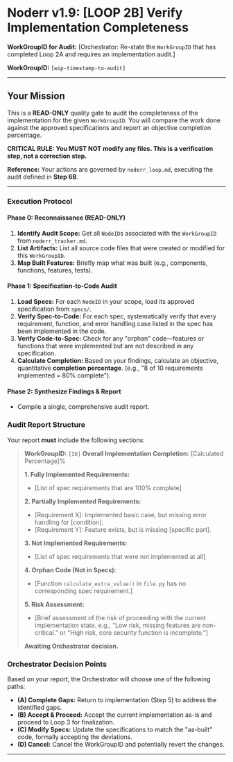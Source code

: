 # Noderr v1.9: [LOOP 2B] Verify Implementation Completeness

**WorkGroupID for Audit:**
[Orchestrator: Re-state the `WorkGroupID` that has completed Loop 2A and requires an implementation audit.]

**WorkGroupID:** `[wip-timestamp-to-audit]`

---

## Your Mission
This is a **READ-ONLY** quality gate to audit the completeness of the implementation for the given `WorkGroupID`. You will compare the work done against the approved specifications and report an objective completion percentage.

**CRITICAL RULE: You MUST NOT modify any files. This is a verification step, not a correction step.**

**Reference:** Your actions are governed by `noderr_loop.md`, executing the audit defined in **Step 6B**.

---

### Execution Protocol

#### Phase 0: Reconnaissance (READ-ONLY)
1.  **Identify Audit Scope:** Get all `NodeID`s associated with the `WorkGroupID` from `noderr_tracker.md`.
2.  **List Artifacts:** List all source code files that were created or modified for this `WorkGroupID`.
3.  **Map Built Features:** Briefly map what was built (e.g., components, functions, features, tests).

#### Phase 1: Specification-to-Code Audit
1.  **Load Specs:** For each `NodeID` in your scope, load its approved specification from `specs/`.
2.  **Verify Spec-to-Code:** For each spec, systematically verify that every requirement, function, and error handling case listed in the spec has been implemented in the code.
3.  **Verify Code-to-Spec:** Check for any "orphan" code—features or functions that were implemented but are not described in any specification.
4.  **Calculate Completion:** Based on your findings, calculate an objective, quantitative **completion percentage**. (e.g., "8 of 10 requirements implemented = 80% complete").

#### Phase 2: Synthesize Findings & Report
*   Compile a single, comprehensive audit report.

### Audit Report Structure

Your report **must** include the following sections:
> **WorkGroupID:** `[ID]`
> **Overall Implementation Completion:** [Calculated Percentage]%
>
> **1. Fully Implemented Requirements:**
> *   [List of spec requirements that are 100% complete]
>
> **2. Partially Implemented Requirements:**
> *   [Requirement X]: Implemented basic case, but missing error handling for [condition].
> *   [Requirement Y]: Feature exists, but is missing [specific part].
>
> **3. Not Implemented Requirements:**
> *   [List of spec requirements that were not implemented at all]
>
> **4. Orphan Code (Not in Specs):**
> *   [Function `calculate_extra_value()` in `file.py` has no corresponding spec requirement.]
>
> **5. Risk Assessment:**
> *   [Brief assessment of the risk of proceeding with the current implementation state. e.g., "Low risk, missing features are non-critical." or "High risk, core security function is incomplete."]
>
> **Awaiting Orchestrator decision.**

### Orchestrator Decision Points
Based on your report, the Orchestrator will choose one of the following paths:
*   **(A) Complete Gaps:** Return to implementation (Step 5) to address the identified gaps.
*   **(B) Accept & Proceed:** Accept the current implementation as-is and proceed to Loop 3 for finalization.
*   **(C) Modify Specs:** Update the specifications to match the "as-built" code, formally accepting the deviations.
*   **(D) Cancel:** Cancel the WorkGroupID and potentially revert the changes.

---
